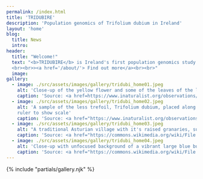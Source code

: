 ```yaml
---
permalink: /index.html
title: 'TRIDUBIRE'
description: 'Population genomics of Trifolium dubium in Ireland'
layout: 'home'
blog:
  title: News
  intro:
header:
  title: "Welcome!"
  text: "<b>TRIDUBIRE</b> is Ireland's first population genomics study of the lesser trefoil, <em>Trifolium dubium</em> - known to many as the <b>shamrock</b>! Our mission is to explore the genetic diversity and evolutionary history of <em>T. dubium</em> to better understand its adaptation and conservation - all whilst spreading the word about the importance and utility of <b>biodiversity genomics</b>!
  <br><br>><a href='/about/'> Find out more</a><br><br>"
  image:
gallery:
  - image: ./src/assets/images/gallery/tridubi_home01.jpeg
    alt: 'Close-up of the yellow flower and some of the leaves of the lesser trefoil, Trifolium dubium'
    caption: 'Source: <a href=https://www.inaturalist.org/observations/43421323>iNaturalist</a> | © Yoshimasa Uchiyama, <a href="https://creativecommons.org/licenses/by-nc/4.0/">CC BY-NC 4.0</a>'
  - image: ./src/assets/images/gallery/tridubi_home02.jpeg
    alt: 'A sample of the less trefoil, Trifolium dubium, placed along a
    ruler to show scale'
    caption: 'Source: <a href="https://www.inaturalist.org/observations/95464942">iNaturalist</a> | © Gennadiy Okatov, <a href="https://creativecommons.org/licenses/by-nc/4.0/">CC BY-NC 4.0</a>'
  - image: ./src/assets/images/gallery/tridubi_home03.jpeg
    alt: "A traditional Asturian village with it's raised granaries, surrounded by lush green hills and mountains"
    caption: 'Source: <a href="https://commons.wikimedia.org/wiki/File:Trifolium_dubium_sl6.jpg">Wikimedia</a> | © Stefan Lefnaer, <a href="https://creativecommons.org/licenses/by-sa/4.0/deed.en">CC BY-SA 4.0</a>'
  - image: ./src/assets/images/gallery/tridubi_home04.jpeg
    alt: 'Close-up with unfocused background of a vibrant large blue butterfly gracefully perched on a delicate flower amidst lush green grass'
    caption: 'Source: <a href="https://commons.wikimedia.org/wiki/File:Lesser_Trefoil_%2849189119337%29.jpg">Wikimedia</a> | © Lawn Weeds, <a href="https://creativecommons.org/licenses/by/2.0/deed.en">CC BY 2.0</a>'
---
```


{% include "partials/gallery.njk" %}


